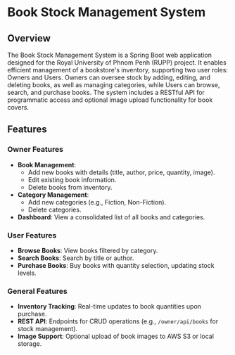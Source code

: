 # Book Stock Management System

## Overview
The Book Stock Management System is a Spring Boot web application designed for the Royal University of Phnom Penh (RUPP) project. It enables efficient management of a bookstore's inventory, supporting two user roles: Owners and Users. Owners can oversee stock by adding, editing, and deleting books, as well as managing categories, while Users can browse, search, and purchase books. The system includes a RESTful API for programmatic access and optional image upload functionality for book covers.

## Features
### Owner Features
- **Book Management**:
  - Add new books with details (title, author, price, quantity, image).
  - Edit existing book information.
  - Delete books from inventory.
- **Category Management**:
  - Add new categories (e.g., Fiction, Non-Fiction).
  - Delete categories.
- **Dashboard**: View a consolidated list of all books and categories.

### User Features
- **Browse Books**: View books filtered by category.
- **Search Books**: Search by title or author.
- **Purchase Books**: Buy books with quantity selection, updating stock levels.

### General Features
- **Inventory Tracking**: Real-time updates to book quantities upon purchase.
- **REST API**: Endpoints for CRUD operations (e.g., `/owner/api/books` for stock management).
- **Image Support**: Optional upload of book images to AWS S3 or local storage.
